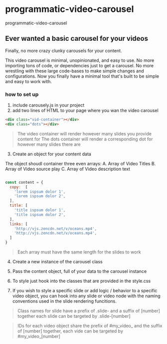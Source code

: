 # programmatic-video-carousel
programmatic-video-carousel

## Ever wanted a basic carousel for your videos
Finally, no more crazy clunky carousels for your content.

This video carousel is minimal, unopinionated, and easy to use.
No more importing tons of code, or dependencies just to get a carousel.
No more wrestling with these large code-bases to make simple changes and configurations.
Now you finally have a minimal tool that's built to be simple and easy to work with.


### how to set up

1) include carousely.js in your project
2) add two lines of HTML to your page where you wan the video carousel

```HTML
<div class="vid-container"></div>
<div class="dots"></div>
```

> The video container will render however many slides you provide content for
> The dots container will render a corresponding dot for however many slides there are

3) Create an object for your content data

The object shoudl container three even arrays:
A. Array of Video Titles
B. Array of Video source play
C. Array of Video description text

```javascript

const content = {
  copy:  [
    'lorem ispsum dolor 1',
    'lorem ispsum dolor 2',
  ],
  title: [
    'title ispsum dolor 1',
    'title ispsum dolor 2',
  ],
  links: [
    'http://vjs.zencdn.net/v/oceans.mp4',
    'http://vjs.zencdn.net/v/oceans.mp4',
  ]
}
```

> Each array must have the same length for the slides to work

4) Create a new instance of the carousel class

5) Pass the content object, full of your data to the carousel instance

6) To style just hook into the classes that are provided in the style.css

7) If you wish to style a specific slide or add logic / behavior to a specific
  video object, you can hook into any slide or video node with the naming
  conventions used in the slide rendering funcitions.

>  Class names for slide have a prefix of .slide- and a suffix of [number]
>  together each slide can be targeted by .slide-[number]

>  IDs for each video object share the prefix of #my_video_ and the suffix of [number]
>  together, each vide can be targeted by #my_video_[number]
